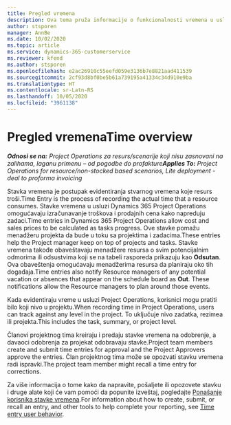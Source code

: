 ```yaml
---
title: Pregled vremena
description: Ova tema pruža informacije o funkcionalnosti vremena u usluzi Dynamics 365 Project Operations.
author: stsporen
manager: AnnBe
ms.date: 10/02/2020
ms.topic: article
ms.service: dynamics-365-customerservice
ms.reviewer: kfend
ms.author: stsporen
ms.openlocfilehash: e2ac26910c55eefd059e3136b7e8821aad411539
ms.sourcegitcommit: 2cf93d8bf0be5b61a739195a41334c34d910e9ba
ms.translationtype: HT
ms.contentlocale: sr-Latn-RS
ms.lasthandoff: 10/05/2020
ms.locfileid: "3961138"
---
```

# <a name="time-overview"></a><span data-ttu-id="869a3-103">Pregled vremena</span><span class="sxs-lookup"><span data-stu-id="869a3-103">Time overview</span></span>

<span data-ttu-id="869a3-104">_**Odnosi se na:** Project Operations za resurs/scenarije koji nisu zasnovani na zalihama, laganu primenu – od pogodbe do profakture_</span><span class="sxs-lookup"><span data-stu-id="869a3-104">_**Applies To:** Project Operations for resource/non-stocked based scenarios, Lite deployment - deal to proforma invoicing_</span></span>

<span data-ttu-id="869a3-105">Stavka vremena je postupak evidentiranja stvarnog vremena koje resurs troši.</span><span class="sxs-lookup"><span data-stu-id="869a3-105">Time Entry is the process of recording the actual time that a resource consumes.</span></span> <span data-ttu-id="869a3-106">Stavke vremena u usluzi Dynamics 365 Project Operations omogućavaju izračunavanje troškova i prodajnih cena kako napreduju zadaci.</span><span class="sxs-lookup"><span data-stu-id="869a3-106">Time entries in Dynamics 365 Project Operations allow cost and sales prices to be calculated as tasks progress.</span></span> <span data-ttu-id="869a3-107">Ove stavke pomažu menadžeru projekta da bude u toku sa projektima i zadacima.</span><span class="sxs-lookup"><span data-stu-id="869a3-107">These entries help the Project manager keep on top of projects and tasks.</span></span> <span data-ttu-id="869a3-108">Stavke vremena takođe obaveštavaju menadžere resursa o svim potencijalnim odmorima ili odsustvima koji se na tabeli rasporeda prikazuju kao **Odsutan**. Ova obaveštenja omogućavaju menadžerima resursa da planiraju oko tih događaja.</span><span class="sxs-lookup"><span data-stu-id="869a3-108">Time entries also notify Resource managers of any potential vacation or absences that appear on the schedule board as **Out**. These notifications allow the Resource managers to plan around those events.</span></span>

<span data-ttu-id="869a3-109">Kada evidentiraju vreme u usluzi Project Operations, korisnici mogu pratiti bilo koji nivo u projektu.</span><span class="sxs-lookup"><span data-stu-id="869a3-109">When recording time in Project Operations, users can track against any level in the project.</span></span> <span data-ttu-id="869a3-110">To uključuje nivo zadatka, rezimea ili projekta.</span><span class="sxs-lookup"><span data-stu-id="869a3-110">This includes the task, summary, or project level.</span></span>

<span data-ttu-id="869a3-111">Članovi projektnog tima kreiraju i predaju stavke vremena na odobrenje, a davaoci odobrenja za projekat odobravaju stavke.</span><span class="sxs-lookup"><span data-stu-id="869a3-111">Project team members create and submit time entries for approval and the Project Approvers approve the entries.</span></span> <span data-ttu-id="869a3-112">Član projektnog tima može se opozvati stavku vremena radi ispravki.</span><span class="sxs-lookup"><span data-stu-id="869a3-112">The project team member might recall a time entry for corrections.</span></span>

<span data-ttu-id="869a3-113">Za više informacija o tome kako da napravite, pošaljete ili opozovete stavku i druge alate koji će vam pomoći da popunite izveštaj, pogledajte [Ponašanje korisnika stavke vremena](ui-behavior-time.md).</span><span class="sxs-lookup"><span data-stu-id="869a3-113">For information about how to create, submit, or recall an entry, and other tools to help complete your reporting, see [Time entry user behavior](ui-behavior-time.md).</span></span>

